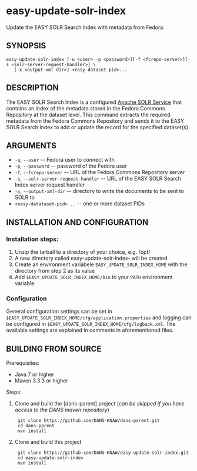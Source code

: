 easy-update-solr-index
======================

Update the EASY SOLR Search Index with metadata from Fedora.

SYNOPSIS
--------

    easy-update-solr-index [-u <user> -p <password>][-f <fcrepo-server>][-s <solr-server-request-handler>] \
       [-x <output-xml-dir>] <easy-dataset-pid>...


DESCRIPTION
-----------

The EASY SOLR Search Index is a configured [Apache SOLR Service] that contains an index of the metadata stored
in the Fedora Commons Repository at the dataset level. This command extracts the required metadata from the 
Fedora Commons Repository and sends it to the EASY SOLR Search Index to add or update the record for the specified
dataset(s)

ARGUMENTS
---------

* ``-u``, ``--user`` -- Fedora user to connect with
* ``-p``, ``--password`` -- password of the Fedora user
* ``-f``, ``--fcrepo-server`` -- URL of the Fedora Commons Repository server
* ``-s``, ``--solr-server-request-handler`` -- URL of the EASY SOLR Search Index server request handler
* ``-x``, ``--output-xml-dir`` -- directory to write the documents to be sent to SOLR to
* ``<easy-datataset-pid>...`` -- one or more dataset PIDs 


INSTALLATION AND CONFIGURATION
------------------------------

### Installation steps:

1. Unzip the tarball to a directory of your choice, e.g. /opt/
2. A new directory called easy-update-solr-index-<version> will be created
3. Create an environment variabele ``EASY_UPDATE_SOLR_INDEX_HOME`` with the directory from step 2 as its value
4. Add ``$EASY_UPDATE_SOLR_INDEX_HOME/bin`` to your ``PATH`` environment variable.


### Configuration

General configuration settings can be set in ``$EASY_UPDATE_SOLR_INDEX_HOME/cfg/application.properties`` and 
logging can be configured in ``$EASY_UPDATE_SOLR_INDEX_HOME/cfg/logback.xml``. The available settings are explained in
comments in aforementioned files.


BUILDING FROM SOURCE
--------------------

Prerequisites:

* Java 7 or higher
* Maven 3.3.3 or higher
 
Steps:

1. Clone and build the [dans-parent] project (*can be skipped if you have access to the DANS maven repository*)
      
        git clone https://github.com/DANS-KNAW/dans-parent.git
        cd dans-parent
        mvn install
2. Clone and build this project

        git clone https://github.com/DANS-KNAW/easy-update-solr-index.git
        cd easy-update-solr-index
        mvn install


[Apache SOLR Service]: https://lucene.apache.org/solr/
